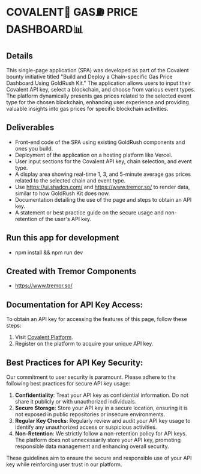 # COVALENT🔮 GAS⛽️ PRICE DASHBOARD📊

## Details

This single-page application (SPA) was developed as part of the Covalent bounty initiative titled "Build and Deploy a Chain-specific Gas Price Dashboard Using GoldRush Kit." The application allows users to input their Covalent API key, select a blockchain, and choose from various event types. The platform dynamically presents gas prices related to the selected event type for the chosen blockchain, enhancing user experience and providing valuable insights into gas prices for specific blockchain activities.

## Deliverables
- Front-end code of the SPA using existing GoldRush components and ones you build.
- Deployment of the application on a hosting platform like Vercel.
- User input sections for the Covalent API key, chain selection, and event type.
- A display area showing real-time 1, 3, and 5-minute average gas prices related to the selected chain and event type.
- Use https://ui.shadcn.com/ and https://www.tremor.so/ to render data, similar to how GoldRush Kit does now.
- Documentation detailing the use of the page and steps to obtain an API key.
- A statement or best practice guide on the secure usage and non-retention of the user's API key.

## Run this app for development
- npm install && npm run dev

## Created with Tremor Components
- https://www.tremor.so/


## Documentation for API Key Access:

To obtain an API key for accessing the features of this page, follow these steps:

1. Visit [Covalent Platform](https://www.covalenthq.com/platform/).
2. Register on the platform to acquire your unique API key.

## Best Practices for API Key Security:

Our commitment to user security is paramount. Please adhere to the following best practices for secure API key usage:

1. **Confidentiality**: Treat your API key as confidential information. Do not share it publicly or with unauthorized individuals.
2. **Secure Storage**: Store your API key in a secure location, ensuring it is not exposed in public repositories or insecure environments.
3. **Regular Key Checks**: Regularly review and audit your API key usage to identify any unauthorized access or suspicious activities.
4. **Non-Retention**: We strictly follow a non-retention policy for API keys. The platform does not unnecessarily store your API key, promoting responsible data management and enhancing overall security.

These guidelines aim to ensure the secure and responsible use of your API key while reinforcing user trust in our platform.


